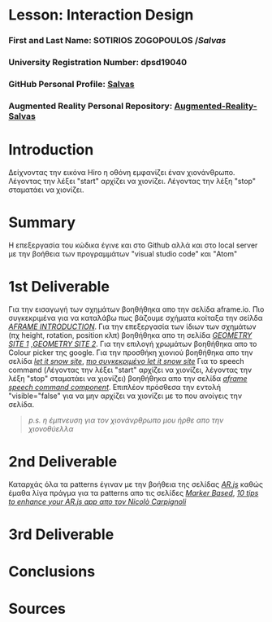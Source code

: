 # Lesson: Interaction Design

### First and Last Name: SOTIRIOS ZOGOPOULOS   /*Salvas*
### University Registration Number: dpsd19040
### GitHub Personal Profile: [Salvas](https://github.com/sotoszogos)
### Augmented Reality Personal Repository: [Augmented-Reality-Salvas](https://github.com/sotoszogos/Augmented-Reality)

# Introduction
Δείχνοντας την εικόνα Hiro η οθόνη εμφανίζει έναν χιονάνθρωπο. Λέγοντας την λέξει "start" αρχίζει να χιονίζει. Λέγοντας την λέξη "stop" σταματάει να χιονίζει.
# Summary
Η επεξεργασία του κώδικα έγινε και στο Github αλλά και στο local server με την βοήθεια των προγραμμάτων "visual studio code" και "Atom"

# 1st Deliverable
Για την εισαγωγή των σχημάτων βοηθήθηκα απο την σελίδα aframe.io. Πιο συγκεκριμένα για να καταλάβω πως βάζουμε σχήματα κοίταξα την σείλδα [*AFRAME INTRODUCTION*](https://aframe.io/docs/1.3.0/introduction/). Για την επεξεργασία των ίδιων των σχημάτων (πχ height, rotation, position κλπ) βοηθήθηκα απο τη σελίδα [*GEOMETRY SITE 1*](https://aframe.io/docs/1.3.0/components/geometry.html#built_in_geometries4_segmentsradial-2) ,[*GEOMETRY SITE 2*](https://aframe.io/docs/1.3.0/components/rotation.html). Για την επιλογή χρωμάτων βοηθήθηκα απο το Colour picker της google. Για την προσθήκη χιονιού βοηθήθηκα απο την σελίδα [*let it snow site*](https://github.com/IdeaSpaceVR/aframe-particle-system-component), [*πιο συγκεκριμένο let it snow site*](https://github.com/IdeaSpaceVR/aframe-particle-system-component/blob/master/examples/snow/index.html.) Για το speech command (Λέγοντας την λέξει "start" αρχίζει να χιονίζει, λέγοντας την λέξη "stop" σταματάει να χιονίζει) βοηθήθηκα απο την σελίδα [*aframe speech command component*](https://www.npmjs.com/package/aframe-speech-command-component). Επιπλέον πρόσθεσα την εντολή "visible="false" για να μην αρχίζει να χιονίζει με το που ανοίγεις την σελίδα.

>*p.s. η έμπνευση για τον χιονάνρθρωπο μου ήρθε απο την χιονοθύελλα*

# 2nd Deliverable
Καταρχάς όλα τα patterns έγιναν με την βοήθεια της σελίδας [*AR.js*](https://ar-js-org.github.io/AR.js/three.js/examples/marker-training/examples/generator.html) καθώς έμαθα λίγα πράγμα για τα patterns απο τις σελίδες [*Marker Based*](https://ar-js-org.github.io/AR.js-Docs/marker-based/), [*10 tips to enhance your AR.js app απο τον Nicolò Carpignoli*](https://medium.com/chialab-open-source/10-tips-to-enhance-your-ar-js-app-8b44c6faffca)

# 3rd Deliverable 


# Conclusions


# Sources
